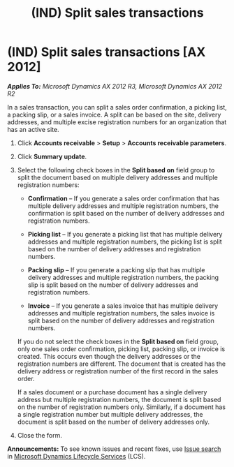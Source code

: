 ﻿---
title: (IND) Split sales transactions
TOCTitle: (IND) Split sales transactions
ms:assetid: 0e200024-7b09-493b-b29e-84a11cb728f2
ms:mtpsurl: https://technet.microsoft.com/en-us/library/JJ664485(v=AX.60)
ms:contentKeyID: 49385564
ms.date: 04/18/2014
mtps_version: v=AX.60
---

# (IND) Split sales transactions [AX 2012]


_**Applies To:** Microsoft Dynamics AX 2012 R3, Microsoft Dynamics AX 2012 R2_

In a sales transaction, you can split a sales order confirmation, a picking list, a packing slip, or a sales invoice. A split can be based on the site, delivery addresses, and multiple excise registration numbers for an organization that has an active site.

1.  Click **Accounts receivable** \> **Setup** \> **Accounts receivable parameters**.

2.  Click **Summary update**.

3.  Select the following check boxes in the **Split based on** field group to split the document based on multiple delivery addresses and multiple registration numbers:
    
      - **Confirmation** – If you generate a sales order confirmation that has multiple delivery addresses and multiple registration numbers, the confirmation is split based on the number of delivery addresses and registration numbers.
    
      - **Picking list** – If you generate a picking list that has multiple delivery addresses and multiple registration numbers, the picking list is split based on the number of delivery addresses and registration numbers.
    
      - **Packing slip** – If you generate a packing slip that has multiple delivery addresses and multiple registration numbers, the packing slip is split based on the number of delivery addresses and registration numbers.
    
      - **Invoice** – If you generate a sales invoice that has multiple delivery addresses and multiple registration numbers, the sales invoice is split based on the number of delivery addresses and registration numbers.
    
    If you do not select the check boxes in the **Split based on** field group, only one sales order confirmation, picking list, packing slip, or invoice is created. This occurs even though the delivery addresses or the registration numbers are different. The document that is created has the delivery address or registration number of the first record in the sales order.
    
    If a sales document or a purchase document has a single delivery address but multiple registration numbers, the document is split based on the number of registration numbers only. Similarly, if a document has a single registration number but multiple delivery addresses, the document is split based on the number of delivery addresses only.

4.  Close the form.

  
**Announcements:** To see known issues and recent fixes, use [Issue search](http://go.microsoft.com/fwlink/?linkid=389258) in [Microsoft Dynamics Lifecycle Services](http://go.microsoft.com/fwlink/?linkid=306505) (LCS).

